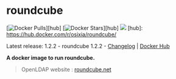 # roundcube

[![Docker Pulls](https://img.shields.io/docker/pulls/osixia/roundcube.svg)][hub]
[![Docker Stars](https://img.shields.io/docker/stars/osixia/roundcube.svg)][hub]
[![](https://images.microbadger.com/badges/image/osixia/roundcube.svg)](http://microbadger.com/images/osixia/roundcube "Get your own image badge on microbadger.com")
[hub]: https://hub.docker.com/r/osixia/roundcube/

Latest release: 1.2.2 - roundcube 1.2.2 -  [Changelog](CHANGELOG.md) | [Docker Hub](https://hub.docker.com/r/osixia/roundcube/) 

**A docker image to run roundcube.**

> OpenLDAP website : [roundcube.net](https://roundcube.net/)
